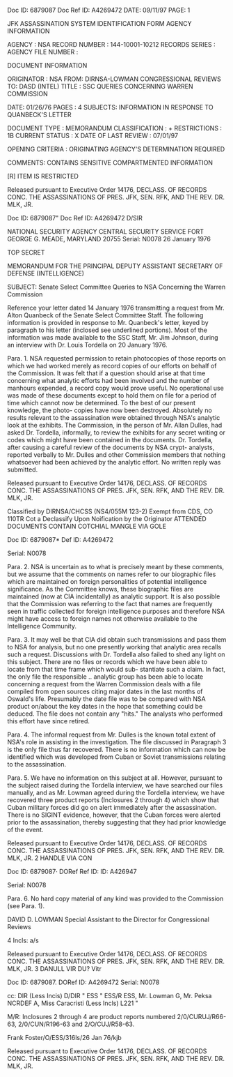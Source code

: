 Doc ID: 6879087 Doc Ref ID: A4269472 DATE: 09/11/97
PAGE: 1

JFK ASSASSINATION SYSTEM
IDENTIFICATION FORM
AGENCY INFORMATION

AGENCY : NSA
RECORD NUMBER : 144-10001-10212
RECORDS SERIES :
AGENCY FILE NUMBER :

DOCUMENT INFORMATION

ORIGINATOR : NSA
FROM: DIRNSA-LOWMAN CONGRESSIONAL REVIEWS
TO: DASD (INTEL)
TITLE :
SSC QUERIES CONCERNING WARREN COMMISSION

DATE: 01/26/76
PAGES : 4
SUBJECTS:
INFORMATION IN RESPONSE TO QUANBECK'S LETTER

DOCUMENT TYPE : MEMORANDUM
CLASSIFICATION : +
RESTRICTIONS : 1B
CURRENT STATUS : X
DATE OF LAST REVIEW : 07/01/97

OPENING CRITERIA :
ORIGINATING AGENCY'S DETERMINATION REQUIRED

COMMENTS:
CONTAINS SENSITIVE COMPARTMENTED INFORMATION

[R] ITEM IS RESTRICTED

Released pursuant to Executive Order 14176, DECLASS. OF RECORDS CONC. THE ASSASSINATIONS OF PRES. JFK, SEN.
RFK, AND THE REV. DR. MLK, JR.

Doc ID: 6879087" Doc Ref ID: A4269472 D/SIR

NATIONAL SECURITY AGENCY
CENTRAL SECURITY SERVICE
FORT GEORGE G. MEADE, MARYLAND 20755
Serial: N0078
26 January 1976

TOP SECRET

MEMORANDUM FOR THE PRINCIPAL DEPUTY ASSISTANT SECRETARY
OF DEFENSE (INTELLIGENCE)

SUBJECT: Senate Select Committee Queries to NSA Concerning
the Warren Commission

Reference your letter dated 14 January 1976 transmitting
a request from Mr. Alton Quanbeck of the Senate Select
Committee Staff. The following information is provided in
response to Mr. Quanbeck's letter, keyed by paragraph to
his letter (inclosed see underlined portions). Most of
the information was made available to the SSC Staff, Mr.
Jim Johnson, during an interview with Dr. Louis Tordella
on 20 January 1976.

Para. 1. NSA requested permission to retain
photocopies of those reports on which we had worked merely
as record copies of our efforts on behalf of the Commission.
It was felt that if a question should arise at that time
concerning what analytic efforts had been involved and the
number of manhours expended, a record copy would prove useful.
No operational use was made of these documents except to
hold them on file for a period of time which cannot now be
determined. To the best of our present knowledge, the photo-
copies have now been destroyed. Absolutely no results
relevant to the assassination were obtained through NSA's
analytic look at the exhibits. The Commission, in the person
of Mr. Allan Dulles, had asked Dr. Tordella, informally, to
review the exhibits for any secret writing or codes which
might have been contained in the documents. Dr. Tordella,
after causing a careful review of the documents by NSA crypt-
analysts, reported verbally to Mr. Dulles and other Commission
members that nothing whatsoever had been achieved by the
analytic effort. No written reply was submitted.

Released pursuant to Executive Order 14176, DECLASS. OF RECORDS CONC. THE ASSASSINATIONS OF PRES. JFK,
SEN. RFK, AND THE REV. DR. MLK, JR.

Classified by DIRNSA/CHCSS (NS4/055M 123-2)
Exempt from CDS, CO 110TR Cot
a
Declassify Upon Noification by the Originator
ATTENDED DOCUMENTS CONTAIN
COTCHIAL
MANGLE VIA GOLE

Doc ID: 6879087* Def ID: A4269472

Serial: N0078

Para. 2. NSA is uncertain as to what is precisely
meant by these comments, but we assume that the comments on
names refer to our biographic files which are maintained on
foreign personalities of potential intelligence significance.
As the Committee knows, these biographic files are maintained
(now at CIA incidentally) as analytic support. It is also
possible that the Commission was referring to the fact that
names are frequently seen in traffic collected for foreign
intelligence purposes and therefore NSA might have access
to foreign names not otherwise available to the Intelligence
Community.

Para. 3. It may well be that CIA did obtain such
transmissions and pass them to NSA for analysis, but no one
presently working that analytic area recalls such a request.
Discussions with Dr. Tordella also failed to shed any light
on this subject. There are no files or records which we have
been able to locate from that time frame which would sub-
stantiate such a claim. In fact, the only file the responsible ..
analytic group has been able to locate concerning a request
from the Warren Commission deals with a file compiled from
open sources citing major dates in the last months of Oswald's
life. Presumably the date file was to be compared with NSA
product on/about the key dates in the hope that something
could be deduced. The file does not contain any "hits."
The analysts who performed this effort have since retired.

Para. 4. The informal request from Mr. Dulles is
the known total extent of NSA's role in assisting in the
investigation. The file discussed in Paragraph 3 is the only
file thus far recovered. There is no information which can
now be identified which was developed from Cuban or Soviet
transmissions relating to the assassination.

Para. 5. We have no information on this subject
at all. However, pursuant to the subject raised during the
Tordella interview, we have searched our files manually,
and as Mr. Lowman agreed during the Tordella interview, we
have recovered three product reports (Inclosures 2 through
4) which show that Cuban military forces did go on alert
immediately after the assassination. There is no SIGINT
evidence, however, that the Cuban forces were alerted prior
to the assassination, thereby suggesting that they had prior
knowledge of the event.

Released pursuant to Executive Order 14176, DECLASS. OF RECORDS CONC. THE ASSASSINATIONS OF PRES. JFK,
SEN. RFK, AND THE REV. DR. MLK, JR.
2
HANDLE VIA CON

Doc ID: 6879087· DORef Ref ID: ID: A426947

Serial: N0078

Para. 6. No hard copy material of any kind was
provided to the Commission (see Para. 1).

DAVID D. LOWMAN
Special Assistant
to the Director
for Congressional Reviews

4 Incls:
a/s

Released pursuant to Executive Order 14176, DECLASS. OF RECORDS CONC. THE ASSASSINATIONS OF PRES. JFK,
SEN. RFK, AND THE REV. DR. MLK, JR.
3
DANULL VIR DU? Vitr

Doc ID: 6879087. DORef ID: A4269472 Serial: N0078

cc: DIR (Less Incis)
D/DIR "
ESS "
ESS/R
ESS, Mr. Lowman
G, Mr. Peksa
NCRDEF
A, Miss Caracristi (Less Incls)
L221 "

M/R: Inclosures 2 through 4 are product reports numbered
2/0/CURUJ/R66-63, 2/0/CUN/R196-63 and 2/O/CUJ/R58-63.

Frank Foster/O/ESS/316ls/26 Jan 76/kjb

Released pursuant to Executive Order 14176, DECLASS. OF RECORDS CONC. THE ASSASSINATIONS OF PRES. JFK,
SEN. RFK, AND THE REV. DR. MLK, JR.
